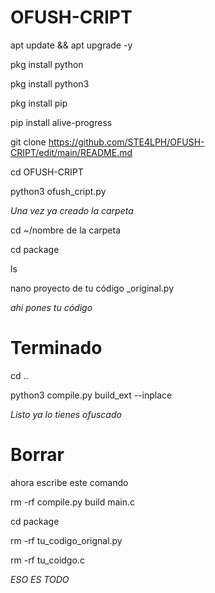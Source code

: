 # OFUSH-CRIPT


apt update && apt upgrade -y

pkg install python

pkg install python3

pkg install pip

pip install alive-progress

git clone https://github.com/STE4LPH/OFUSH-CRIPT/edit/main/README.md

cd OFUSH-CRIPT

python3 ofush_cript.py


*Una vez ya creado la carpeta*

cd ~/nombre de la carpeta

cd package

ls 

nano proyecto de tu código _original.py

*ahi pones tu código*


# Terminado

cd ..

python3 compile.py build_ext --inplace


*Listo ya lo tienes ofuscado*


# Borrar 

ahora escribe este comando

rm -rf compile.py build main.c

cd package

rm -rf tu_codigo_orignal.py

rm -rf tu_coidgo.c


*ESO ES TODO*
